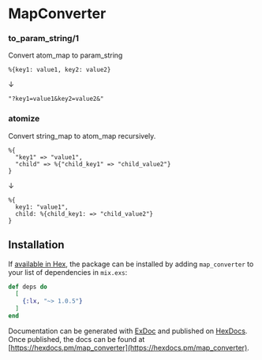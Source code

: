 # MapConverter

### to_param_string/1
Convert atom_map to param_string
```elixir:to_param_string/1
%{key1: value1, key2: value2}
```
  ↓
```
"?key1=value1&key2=value2&"
```

### atomize
Convert string_map to atom_map recursively.
```elixir:MapConverter.atomize/1
%{
  "key1" => "value1",
  "child" => %{"child_key1" => "child_value2"}
}
```
  ↓
```
%{
  key1: "value1",
  child: %{child_key1: => "child_value2"}
}
``` 


## Installation

If [available in Hex](https://hex.pm/docs/publish), the package can be installed
by adding `map_converter` to your list of dependencies in `mix.exs`:

```elixir
def deps do
  [
    {:lx, "~> 1.0.5"}
  ]
end
```

Documentation can be generated with [ExDoc](https://github.com/elixir-lang/ex_doc)
and published on [HexDocs](https://hexdocs.pm). Once published, the docs can
be found at [https://hexdocs.pm/map_converter](https://hexdocs.pm/map_converter).

